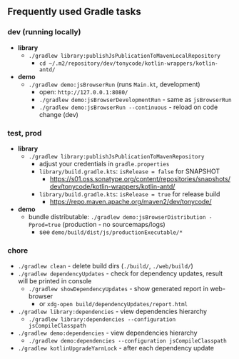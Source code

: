 ## Frequently used Gradle tasks

### dev (running locally)

- **library**
    - `./gradlew library:publishJsPublicationToMavenLocalRepository`
        - `cd ~/.m2/repository/dev/tonycode/kotlin-wrappers/kotlin-antd/`
- **demo**
    - `./gradlew demo:jsBrowserRun` (runs `Main.kt`, development)
        - open: `http://127.0.0.1:8080/`
        - `./gradlew demo:jsBrowserDevelopmentRun` - same as `jsBrowserRun`
        - `./gradlew demo:jsBrowserRun --continuous` - reload on code change (dev)

### test, prod

- **library**
    - `./gradlew library:publishJsPublicationToMavenRepository`
        - adjust your credentials in `gradle.properties`
        - `library/build.gradle.kts`: `isRelease = false` for SNAPSHOT
            - https://s01.oss.sonatype.org/content/repositories/snapshots/dev/tonycode/kotlin-wrappers/kotlin-antd/
        - `library/build.gradle.kts`: `isRelease = true` for release build
            - https://repo.maven.apache.org/maven2/dev/tonycode/
- **demo**
    - bundle distributable: `./gradlew demo:jsBrowserDistribution -Pprod=true` (production - no sourcemaps/logs)
        - see `demo/build/dist/js/productionExecutable/*`

### chore

- `./gradlew clean` - delete build dirs (`./build/`, `./web/build/`)
- `./gradlew dependencyUpdates` - check for dependency updates, result will be printed in console
    - `./gradlew showDependencyUpdates` - show generated report in web-browser
        - or `xdg-open build/dependencyUpdates/report.html`
- `./gradlew library:dependencies` - view dependencies hierarchy
    - `./gradlew library:dependencies --configuration jsCompileClasspath`
- `./gradlew demo:dependencies` - view dependencies hierarchy
    - `./gradlew demo:dependencies --configuration jsCompileClasspath`
- `./gradlew kotlinUpgradeYarnLock` - after each dependency update
